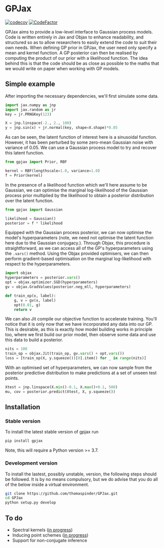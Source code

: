 # GPJax

[![codecov](https://codecov.io/gh/thomaspinder/gpjax/branch/master/graph/badge.svg?token=DM1DRDASU2)](https://codecov.io/gh/thomaspinder/gpjax)
[![CodeFactor](https://www.codefactor.io/repository/github/thomaspinder/gpjax/badge)](https://www.codefactor.io/repository/github/thomaspinder/gpjax)

GPJax aims to provide a low-level interface to Gaussian process models. Code is written entirely in Jax and Objax to enhance readability, and structured so as to allow researchers to easily extend the code to suit their own needs. When defining GP prior in GPJax, the user need only specify a mean and kernel function. A GP posterior can then be realised by computing the product of our prior with a likelihood function. The idea behind this is that the code should be as close as possible to the maths that we would write on paper when working with GP models.

## Simple example

After importing the necessary dependencies, we'll first simulate some data. 
```python
import jax.numpy as jnp
import jax.random as jr
key = jr.PRNGKey(123)

X = jnp.linspace(-2., 2., 100)
y = jnp.sin(x) + jr.normal(key, shape=X.shape)*0.05
```

As can be seen, the latent function of interest here is a sinusoidal function. However, it has been perturbed by some zero-mean Gaussian noise with variance of 0.05. We can use a Gaussian process model to try and recover this latent function.

```python
from gpjax import Prior, RBF

kernel = RBF(lengthscale=1.0, variance=1.0)
f = Prior(kernel)
```
 
In the presence of a likelihood function which we'll here assume to be Gaussian, we can optimise the marginal log-likelihood of the Gaussian process prior multiplied by the likelihood to obtain a posterior distribution over the latent function.

```python
from gpjax import Gaussian

likelihood = Gaussian()
posterior = f * likelihood
```

Equipped with the Gaussian process posterior, we can now optimise the model's hyperparameters (note, we need not optimise the latent function here due to the Gaussian conjugacy.). Through Objax, this procedure is straightforward, as we can access all of the GP's hyperparameters using the `.vars()` method. Using the Objax provided optimisers, we can then perform gradient-based optimisation on the marginal log-likelihood with respect to the hyperparameters.

```python
import objax
hyperparameters = posterior.vars()
opt = objax.optimizer.SGD(hyperparameters)
gv = objax.GradValues(posterior.neg_mll, hyperparameters) 

def train_op(x, label):
    g, v = gv(x, label)
    opt(0.01, g)
    return v
```

We can also Jit compile our objective function to accelerate training. You'll notice that it is only now that we have incorporated any data into our GP. This is desirable, as this is exactly how model building works in principle too, where we first build our prior model, then observe some data and use this data to build a posterior. 

```python
nits = 100
train_op = objax.Jit(train_op, gv.vars() + opt.vars())
loss = [train_op(X, y.squeeze())[0].item() for _ in range(nits)]
```

With an optimised set of hyperparameters, we can now sample from the posterior predictive distribution to make predictions at a set of unseen test points.

```python
Xtest = jnp.linspace(X.min()-0.1, X.max()+0.1, 500)
mu, cov = posterior.predict(Xtest, X, y.squeeze())
```

## Installation

### Stable version

To install the latest stable version of gpjax run
```bash
pip install gpjax
```
Note, this will require a Python version >= 3.7.

### Development version

To install the lastest, possibly unstable, version, the following steps should be followed. It is by no means compulsory, but we do advise that you do all of the below inside a virtual environment.

```bash
git clone https://github.com/thomaspinder/GPJax.git
cd GPJax 
python setup.py develop
```

## To do

* Spectral kernels ([in progress](https://github.com/thomaspinder/GPJax/tree/spectral))
* Inducing point schemes ([in progress](https://github.com/thomaspinder/GPJax/tree/inducing_points))
* Support for non-conjugate inference